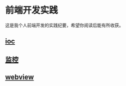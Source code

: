 # 前端开发实践
这是我个人前端开发的实践纪要，希望你阅读后能有所收获。
## [ioc](./ioc/README.md)
## [监控](./pm/README.md)
## [webview](./webview/README.md)


